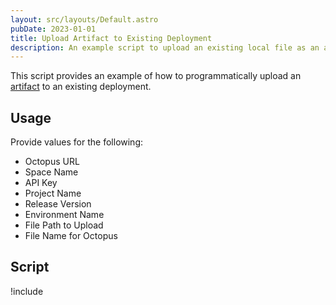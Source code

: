 ```yaml
---
layout: src/layouts/Default.astro
pubDate: 2023-01-01
title: Upload Artifact to Existing Deployment 
description: An example script to upload an existing local file as an artifact to an existing deployment.
---
```


This script provides an example of how to programmatically upload an [artifact](/docs/projects/deployment-process/artifacts.md) to an existing deployment.

## Usage

Provide values for the following:

- Octopus URL
- Space Name
- API Key
- Project Name 
- Release Version
- Environment Name
- File Path to Upload
- File Name for Octopus

## Script

!include <upload-artifact-to-deployment-scripts>
